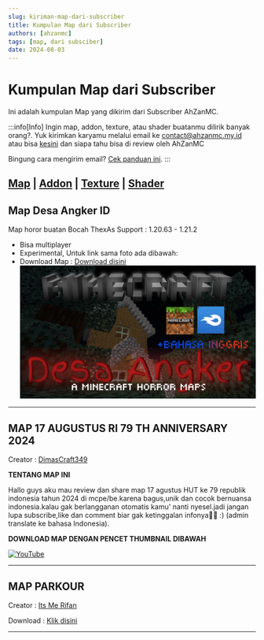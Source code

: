 ```yaml
---
slug: kiriman-map-dari-subscriber
title: Kumpulan Map dari Subscriber
authors: [ahzanmc]
tags: [map, dari subsciber]
date: 2024-08-03
---
```


# Kumpulan Map dari Subscriber

Ini adalah kumpulan Map yang dikirim dari Subscriber AhZanMC.

<!-- truncate -->
:::info[Info]
Ingin map, addon, texture, atau shader buatanmu dilirik banyak orang?. Yuk kirimkan karyamu melalui email ke contact@ahzanmc.my.id atau bisa [kesini](https://ahzanmc.my.id/contact) dan siapa tahu bisa di review oleh AhZanMC

Bingung cara mengirim email? [Cek panduan ini](../docs/tutor-kirim-email).
:::

[Map](kiriman-map-dari-subscriber) |
[Addon](kiriman-addon-dari-subscriber) |
[Texture](kiriman-texture-dari-subscriber) |
[Shader](kiriman-shader-dari-subscriber)
---
## Map Desa Angker ID

Map horor buatan Bocah ThexAs
Support : 1.20.63 - 1.21.2 
- Bisa multiplayer
- Experimental, Untuk link sama foto ada dibawah:
- Download Map : [Download disini](https://www.mediafire.com/file/pao9f52dfip270j/Desa_ANGKER_id.zip/file)
![alt text](img/image.png)

---
## MAP 17 AUGUSTUS RI 79 TH ANNIVERSARY 2024

Creator : [DimasCraft349](https://www.youtube.com/@DimasCraft349)

**TENTANG MAP INI**

Hallo guys aku mau review dan share map 17 agustus HUT ke 79 republik indonesia tahun 2024 di mcpe/be.karena bagus,unik dan cocok bernuansa indonesia.kalau gak berlangganan otomatis kamu' nanti nyesel.jadi jangan lupa subscribe,like dan comment biar gak ketinggalan infonya🙏🏻 :) (admin translate ke bahasa Indonesia).

**DOWNLOAD MAP DENGAN PENCET THUMBNAIL DIBAWAH**

[![YouTube](http://i.ytimg.com/vi/kNfFh5kIlcY/hqdefault.jpg)](https://www.youtube.com/watch?v=kNfFh5kIlcY)

---
## MAP PARKOUR

Creator : [Its Me Rifan](https://youtube.com/@itsmerifan41?si=FPyyN2CKfknsWzf5)

Download : [Klik disini](https://drive.google.com/file/d/1VcIWQ2S6uaw7v6diX4b_tyTFUqB-t_X_/view?usp=drivesdk)

---
